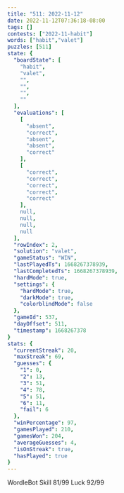 ```yaml
---
title: "511: 2022-11-12"
date: 2022-11-12T07:36:18-08:00
tags: []
contests: ["2022-11-habit"]
words: ["habit","valet"]
puzzles: [511]
state: {
  "boardState": [
    "habit",
    "valet",
    "",
    "",
    "",
    ""
  ],
  "evaluations": [
    [
      "absent",
      "correct",
      "absent",
      "absent",
      "correct"
    ],
    [
      "correct",
      "correct",
      "correct",
      "correct",
      "correct"
    ],
    null,
    null,
    null,
    null
  ],
  "rowIndex": 2,
  "solution": "valet",
  "gameStatus": "WIN",
  "lastPlayedTs": 1668267378939,
  "lastCompletedTs": 1668267378939,
  "hardMode": true,
  "settings": {
    "hardMode": true,
    "darkMode": true,
    "colorblindMode": false
  },
  "gameId": 537,
  "dayOffset": 511,
  "timestamp": 1668267378
}
stats: {
  "currentStreak": 20,
  "maxStreak": 69,
  "guesses": {
    "1": 0,
    "2": 13,
    "3": 51,
    "4": 78,
    "5": 51,
    "6": 11,
    "fail": 6
  },
  "winPercentage": 97,
  "gamesPlayed": 210,
  "gamesWon": 204,
  "averageGuesses": 4,
  "isOnStreak": true,
  "hasPlayed": true
}
---
```

<!-- more -->
WordleBot
Skill 81/99
Luck 92/99
